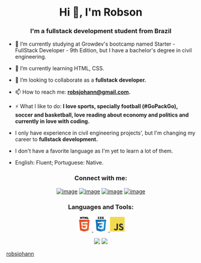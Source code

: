 <h1 align="center">Hi 👋, I'm Robson </h1>
<h3 align="center">I'm a fullstack development student from Brazil</h3>

- 🔭 I’m currently studying at Growdev's bootcamp named Starter - FullStack Developer - 9th Edition, but I have a bachelor's degree in civil engineering.

- 🌱 I’m currently learning HTML, CSS.

- 👯 I’m looking to collaborate as a **fullstack developer.**

- 📫 How to reach me: **robsjohann@gmail.com.**

- ⚡ What I like to do: **I love sports, specially football (#GoPackGo), soccer and basketball, love reading about economy and politics and currently in love with coding.**

- I only have experience in civil engineering projects', but I'm changing my career to **fullstack development.**

- I don't have a favorite language as I'm yet to learn a lot of them.

- English: Fluent; Portuguese: Native.

<h3 align="center">Connect with me:</h3>
<div align="center">

[![image](https://img.shields.io/badge/LinkedIn-0077B5?style=for-the-badge&logo=linkedin&logoColor=white)](https://www.linkedin.com/in/robson-johann/)
[![image](https://img.shields.io/badge/Instagram-E4405F?style=for-the-badge&logo=instagram&logoColor=white)](https://www.instagram.com/robson.johann/)
[![image](https://img.shields.io/badge/Twitter-1DA1F2?style=for-the-badge&logo=twitter&logoColor=white)](https://twitter.com/@a_rodg3rs)
[![image](https://img.shields.io/badge/Gmail-D14836?style=for-the-badge&logo=gmail&logoColor=white)](mailto:robsjohann@gmail.com)
  
</div>

<h3 align="center">Languages and Tools:</h3>

<p align="center"> 
  <a href="https://www.w3.org/html/" target="_blank"> 
    <img src="https://raw.githubusercontent.com/devicons/devicon/master/icons/html5/html5-original-wordmark.svg" alt="html5" width="40" height="40"/> 
  </a>
  <a href="https://www.w3schools.com/css/" target="_blank"> 
    <img src="https://raw.githubusercontent.com/devicons/devicon/master/icons/css3/css3-original-wordmark.svg" alt="css3" width="40" height="40"/> 
  </a> 
  <a href="https://developer.mozilla.org/en-US/docs/Web/JavaScript" target="_blank"> 
    <img src="https://raw.githubusercontent.com/devicons/devicon/master/icons/javascript/javascript-original.svg" alt="javascript" width="40" height="40"/> 
  </a>   
</p>

<p align= "center">
  <img height= "150" src="https://github-readme-stats.vercel.app/api?username=robsjohann&theme=react&show_icons=true&include_all_commits=true" />
  <img height= "150" src="https://github-readme-stats.vercel.app/api/top-langs/?username=robsjohann&theme=react&layout=compact" />
</p>



[robsjohann](https://github.com/robsjohann)
